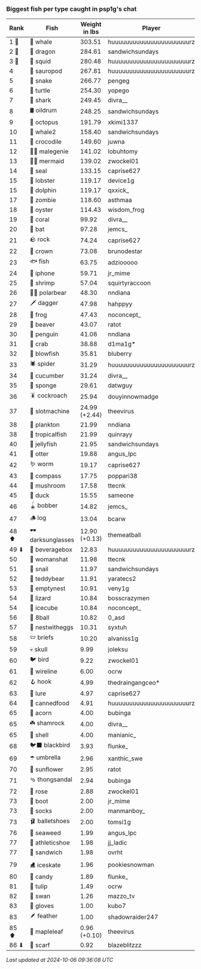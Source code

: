 ### Biggest fish per type caught in psp1g's chat
| Rank | Fish | Weight in lbs | Player |
|------|--------|-----------|---------|
| 1 🥇  | 🐳 whale | 303.51 | huuuuuuuuuuuuuuuuuuuuuurz |
| 2 🥈  | 🐉 dragon | 284.61 | sandwichsundays |
| 3 🥉  | 🦑 squid | 280.48 | huuuuuuuuuuuuuuuuuuuuuurz |
| 4  | 🦕 sauropod | 267.81 | huuuuuuuuuuuuuuuuuuuuuurz |
| 5  | 🐍 snake | 266.77 | pengeg |
| 6  | 🐢 turtle | 254.30 | yopego |
| 7  | 🦈 shark | 249.45 | divra__ |
| 8  | 🛢️ oildrum | 248.25 | sandwichsundays |
| 9  | 🐙 octopus | 191.79 | xkimi1337 |
| 10  | 🐋 whale2 | 158.40 | sandwichsundays |
| 11  | 🐊 crocodile | 149.60 | juwna |
| 12  | 🧞‍♂ malegenie | 141.02 | lobuhtomy |
| 13  | 🧜‍♀️ mermaid | 139.02 | zwockel01 |
| 14  | 🦭 seal | 133.15 | caprise627 |
| 15  | 🦞 lobster | 119.17 | device1g |
| 15  | 🐬 dolphin | 119.17 | qxxick_ |
| 17  | 🧟 zombie | 118.60 | asthmaa |
| 18  | 🦪 oyster | 114.43 | wisdom_frog |
| 19  | 🪸 coral | 99.92 | divra__ |
| 20  | 🦇 bat | 97.28 | jemcs_ |
| 21  | 🪨 rock | 74.24 | caprise627 |
| 22  | 👑 crown | 73.08 | brunodestar |
| 23  | 🐟 fish | 63.75 | adziooooo |
| 24  | 📱 iphone | 59.71 | jr_mime |
| 25  | 🦐 shrimp | 57.04 | squirtyraccoon |
| 26  | 🐻‍❄ polarbear | 48.30 | nndiana |
| 27  | 🗡️ dagger | 47.98 | hahppyy |
| 28  | 🐸 frog | 47.43 | noconcept_ |
| 29  | 🦫 beaver | 43.07 | ratot |
| 30  | 🐧 penguin | 41.06 | nndiana |
| 31  | 🦀 crab | 38.88 | d1ma1g* |
| 32  | 🐡 blowfish | 35.81 | bluberry |
| 33  | 🕷️ spider | 31.29 | huuuuuuuuuuuuuuuuuuuuuurz |
| 34  | 🥒 cucumber | 31.24 | divra__ |
| 35  | 🧽 sponge | 29.61 | datwguy |
| 36  | 🪳 cockroach | 25.94 | douyinnowmadge |
| 37  | 🎰 slotmachine | 24.99 (+2.44) | theevirus |
| 38  | 🦠 plankton | 21.99 | nndiana |
| 38  | 🐠 tropicalfish | 21.99 | quinrayy |
| 40  | 🪼 jellyfish | 21.95 | sandwichsundays |
| 41  | 🦦 otter | 19.88 | angus_lpc |
| 42  | 🪱 worm | 19.17 | caprise627 |
| 43  | 🧭 compass | 17.75 | poppari38 |
| 44  | 🍄 mushroom | 17.58 | ttecnk |
| 45  | 🦆 duck | 15.55 | sameone |
| 46  | 🪀 bobber | 14.82 | jemcs_ |
| 47  | 🪵 log | 13.04 | bcarw |
| 48 ⬆ | 🕶️ darksunglasses | 12.90 (+0.13) | themeatball |
| 49 ⬇ | 🧃 beveragebox | 12.83 | huuuuuuuuuuuuuuuuuuuuuurz |
| 50  | 👒 womanshat | 11.98 | ttecnk |
| 51  | 🐌 snail | 11.97 | sandwichsundays |
| 52  | 🧸 teddybear | 11.91 | yaratecs2 |
| 53  | 🪹 emptynest | 10.91 | veny1g |
| 54  | 🦎 lizard | 10.84 | bosscrazymen |
| 54  | 🧊 icecube | 10.84 | noconcept_ |
| 56  | 🎱 8ball | 10.82 | 0_asd |
| 57  | 🪺 nestwitheggs | 10.31 | syxtuh |
| 58  | 🩲 briefs | 10.20 | alvaniss1g |
| 59  | 💀 skull | 9.99 | joleksu |
| 60  | 🐦 bird | 9.22 | zwockel01 |
| 61  | 🧵 wireline | 6.00 | ocrw |
| 62  | 🪝 hook | 4.99 | thedraingangceo* |
| 63  | 🎏 lure | 4.97 | caprise627 |
| 64  | 🥫 cannedfood | 4.91 | huuuuuuuuuuuuuuuuuuuuuurz |
| 65  | 🌰 acorn | 4.00 | bubinga |
| 65  | ☘️ shamrock | 4.00 | divra__ |
| 65  | 🐚 shell | 4.00 | manianic_ |
| 68  | 🐦‍⬛ blackbird | 3.93 | flunke_ |
| 69  | ☂️ umbrella | 2.96 | xanthic_swe |
| 70  | 🌻 sunflower | 2.95 | ratot |
| 71  | 🩴 thongsandal | 2.94 | bubinga |
| 72  | 🌹 rose | 2.88 | zwockel01 |
| 73  | 👢 boot | 2.00 | jr_mime |
| 73  | 🧦 socks | 2.00 | manmanboy_ |
| 73  | 🩰 balletshoes | 2.00 | tomsi1g |
| 76  | 🌿 seaweed | 1.99 | angus_lpc |
| 77  | 👟 athleticshoe | 1.98 | jj_ladic |
| 77  | 🥪 sandwich | 1.98 | ovrht |
| 79  | ⛸️ iceskate | 1.96 | pookiesnowman |
| 80  | 🍬 candy | 1.89 | flunke_ |
| 81  | 🌷 tulip | 1.49 | ocrw |
| 82  | 🦢 swan | 1.26 | mazzo_tv |
| 83  | 🧤 gloves | 1.00 | kubo7 |
| 83  | 🪶 feather | 1.00 | shadowraider247 |
| 85 ⬆ | 🍁 mapleleaf | 0.96 (+0.10) | theevirus |
| 86 ⬇ | 🧣 scarf | 0.92 | blazeblitzzz |

_Last updated at 2024-10-06 09:36:08 UTC_
